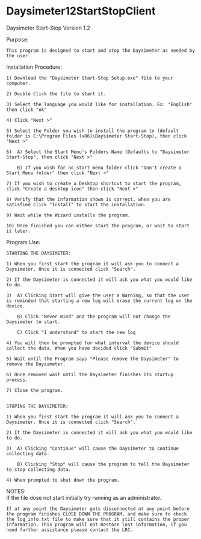 Daysimeter12StartStopClient
===========================
Daysimeter Start-Stop Version 1.2 

	
Purpose:

	This program is designed to start and stop the Daysimeter as needed by the user.

Installation Procedure:

	1) Download the "Daysimeter Start-Stop Setup.exe" file to your computer.
	
	2) Double Click the file to start it.
	
	3) Select the language you would like for installation. Ex: "English" then click "ok"
	
	4) Click "Next >"
	
	5) Select the Folder you wish to install the program to (default folder is C:\Program Files (x86)\Daysimeter Start-Stop), then click "Next >"
	
	6) 	A) Select the Start Menu's Folders Name (Defaults to "Daysimeter Start-Stop", then click "Next >"
	
		B) If you wish for no start menu folder click "Don't create a Start Menu folder" then click "Next >"
		
	7) If you wish to create a Desktop shortcut to start the program, click "Create a desktop icon" then click "Next >"
	
	8) Verify that the information shown is correct, when you are satisfied click "Install" to start the installation.
	
	9) Wait while the Wizard installs the program. 
	
	10) Once finished you can either start the program, or wait to start it later.
	

Program Use:

	STARTING THE DAYSIMETER:
	
	1) When you first start the program it will ask you to connect a Daysimeter. Once it is connected click "Search".
	
	2) If the Daysimeter is connected it will ask you what you would like to do.
	
	3)	A) Clicking Start will give the user a Warning, so that the user is reminded that starting a new log will erase the current log on the device.
	
		B) Click "Never mind" and the program will not change the Daysimeter to start.
		
		C) Click "I understand" to start the new log
		
	4) You will then be prompted for what interval the device should collect the data. When you have decided click "Submit"
	
	5) Wait until the Program says "Please remove the Daysimeter" to remove the Daysimeter. 
	
	6) Once removed wait until the Daysimeter finishes its startup process.
	
	7) Close the program.
	
	
	STOPING THE DAYSIMETER:
	
	1) When you first start the program it will ask you to connect a Daysimeter. Once it is connected click "Search".
	
	2) If the Daysimeter is connected it will ask you what you would like to do.
	
	3) 	A) Clicking "Continue" will cause the Daysimeter to continue collecting data.
	
		B) Clicking "Stop" will cause the program to tell the Daysimeter to stop collecting data.
		
	4) When prompted to shut down the program.
	
NOTES: 	
	If the file dose not start initially try running as an administrator.

	If at any point the Daysimeter gets disconnected at any point before the program finishes CLOSE DOWN THE PROGRAM, and make sure to check the log_info.txt file to make sure that it still contains the proper information. This program will not Restore lost information, if you need further assistance please contact the LRC.
